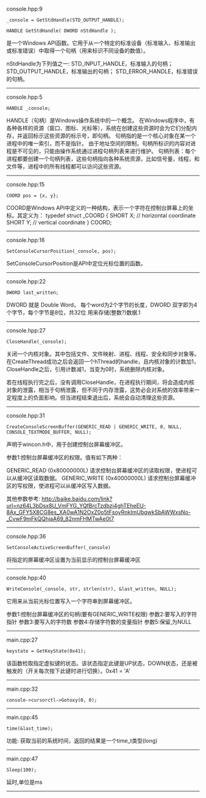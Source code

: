 

console.hpp:9

```
_console = GetStdHandle(STD_OUTPUT_HANDLE);

HANDLE GetStdHandle( DWORD nStdHandle );
```

是一个Windows API函数。它用于从一个特定的标准设备（标准输入、标准输出或标准错误）中取得一个句柄（用来标识不同设备的数值）。

nStdHandle为下列值之一:
STD_INPUT_HANDLE，标准输入的句柄；
STD_OUTPUT_HANDLE，标准输出的句柄；
STD_ERROR_HANDLE，标准错误的句柄。

------

console.hpp:5

`HANDLE _console;`

HANDLE（句柄）是Windows操作系统中的一个概念。
在Windows程序中，有各种各样的资源（窗口、图标、光标等），系统在创建这些资源时会为它们分配内存，并返回标示这些资源的标示号，即句柄。
句柄指的是一个核心对象在某一个进程中的唯一索引，而不是指针。
由于地址空间的限制，句柄所标识的内容对进程是不可见的，只能由操作系统通过进程句柄列表来进行维护。
句柄列表：每个进程都要创建一个句柄列表，这些句柄指向各种系统资源，比如信号量，线程，和文件等，进程中的所有线程都可以访问这些资源。

------

console.hpp:15

`COORD pos = {x, y};`

COORD是Windows API中定义的一种结构，表示一个字符在控制台屏幕上的坐标。其定义为：
typedef struct _COORD {
SHORT X; // horizontal coordinate
SHORT Y; // vertical coordinate
} COORD;

------

console.hpp:16

`SetConsoleCursorPosition(_console, pos);`

SetConsoleCursorPosition是API中定位光标位置的函数。

------

console.hpp:22

`DWORD last_written;`

DWORD 就是 Double Word， 每个word为2个字节的长度，DWORD 双字即为4个字节，每个字节是8位，共32位
用来存储(整数?)数据.1

------

console.hpp:27

`CloseHandle(_console);`

关闭一个内核对象。其中包括文件、文件映射、进程、线程、安全和同步对象等。在CreateThread成功之后会返回一个hThread的handle，且内核对象的计数加1，CloseHandle之后，引用计数减1，当变为0时，系统删除内核对象。  

若在线程执行完之后，没有调用CloseHandle，在进程执行期间，将会造成内核对象的泄露，相当于句柄泄露，但不同于内存泄露，这势必会对系统的效率带来一定程度上的负面影响。但当进程结束退出后，系统会自动清理这些资源。  

------

console.hpp:31

`CreateConsoleScreenBuffer(GENERIC_READ | GENERIC_WRITE, 0, NULL, CONSOLE_TEXTMODE_BUFFER, NULL);`

声明于wincon.h中，用于创建控制台屏幕缓冲区。

参数1:控制台屏幕缓冲区的权限。值有如下两种：

GENERIC_READ (0x80000000L)
请求控制台屏幕缓冲区的读取权限，使进程可以从缓冲区读取数据。
GENERIC_WRITE (0x40000000L)
请求控制台屏幕缓冲区的写权限，使进程可以从缓冲区写入数据。

其他参数参考:
http://baike.baidu.com/link?url=nz64L3bDsx8U_VmFYG_YQfBrcTzdbzj4ghTEheEU-8Ax_GFY5X8CG8es_XA0wA1N2OxZ0o5tFsoyRnkImUbqwkSbAWWxsNo-_CvwF9mFkQQhjaA69_82nmFHMTwAe0t7

------

console.hpp:36

`SetConsoleActiveScreenBuffer(_console)`

将指定的屏幕缓冲区设置为当前显示的控制台屏幕缓冲区

------

console.hpp:40

`WriteConsole(_console, str, strlen(str), &last_written, NULL);`

它用来从当前光标位置写入一个字符串到屏幕缓冲区。

参数1:控制台屏幕缓冲区的句柄(要有GENERIC_WRITE权限)
参数2:要写入的字符指针
参数3:要写入的字符数
参数4:存储字符数的变量指针
参数5:保留,为NULL

-----

main.cpp:27

`keystate = GetKeyState(0x41);`

该函数检取指定虚拟键的状态。该状态指定此键是UP状态，DOWN状态，还是被触发的（开关每次按下此键时进行切换）。0x41 = 'A'

-----

main.cpp:32

`console->cursorctl->Gotoxy(0, 0);`

-----

main.cpp:45

`time(&last_time);`

功能: 获取当前的系统时间，返回的结果是一个time_t类型(long)

-----

main.cpp:47

`Sleep(100);`

延时,单位是ms

-----



